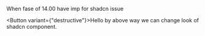 When fase of
14.00 have imp for shadcn issue

<Button variant={"destructive"}>Hello</Button>
by above way we can change look of shadcn component.

